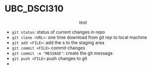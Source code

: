 # UBC_DSCI310

$$ test $$
- `git status`: status of current changes in repo
- `git clone <URL>`: one time download from git rep to local machine
- `git add <FILE>`: add the </FILE>s to the staging area
- `git commit <FILE>` commit changes <FILE> 
- `git commit -m "MESSAGE"`: create the git message
- `git push <FILE>` push changes to git
-


